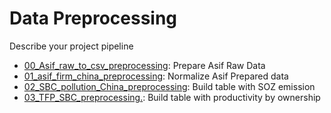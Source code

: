 # Data Preprocessing

Describe your project pipeline

- [00_Asif_raw_to_csv_preprocessing](https://github.com/thomaspernet/SBC_pollution_China/blob/master/Data_preprocessing/00_Asif_raw_to_csv_preprocessing.md): Prepare Asif Raw Data
- [01_asif_firm_china_preprocessing](https://github.com/thomaspernet/SBC_pollution_China/blob/master/Data_preprocessing/01_asif_firm_china_preprocessing.md):  Normalize Asif Prepared data
- [02_SBC_pollution_China_preprocessing](https://github.com/thomaspernet/SBC_pollution_China/blob/master/Data_preprocessing/02_SBC_pollution_China_preprocessing.md): Build table with SOZ emission
- [03_TFP_SBC_preprocessing.](https://github.com/thomaspernet/SBC_pollution_China/blob/master/Data_preprocessing/03_TFP_SBC_preprocessing): Build table with productivity by ownership